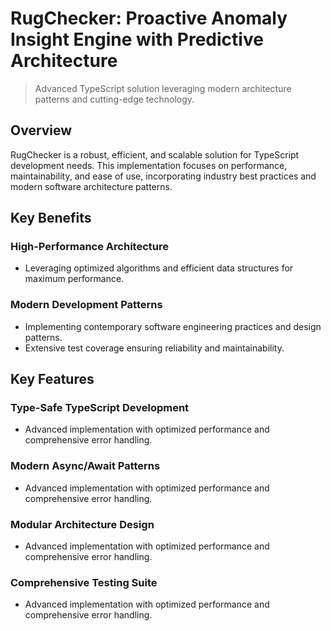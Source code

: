 <!-- fallback_RugChecker_20251002191537_97154 -->

# RugChecker: Proactive Anomaly Insight Engine with Predictive Architecture
> Advanced TypeScript solution leveraging modern architecture patterns and cutting-edge technology.

## Overview
RugChecker is a robust, efficient, and scalable solution for TypeScript development needs. This implementation focuses on performance, maintainability, and ease of use, incorporating industry best practices and modern software architecture patterns.

## Key Benefits
### High-Performance Architecture
* Leveraging optimized algorithms and efficient data structures for maximum performance.

### Modern Development Patterns
* Implementing contemporary software engineering practices and design patterns.
* Extensive test coverage ensuring reliability and maintainability.

## Key Features

### Type-Safe TypeScript Development
* Advanced implementation with optimized performance and comprehensive error handling.

### Modern Async/Await Patterns
* Advanced implementation with optimized performance and comprehensive error handling.

### Modular Architecture Design
* Advanced implementation with optimized performance and comprehensive error handling.

### Comprehensive Testing Suite
* Advanced implementation with optimized performance and comprehensive error handling.